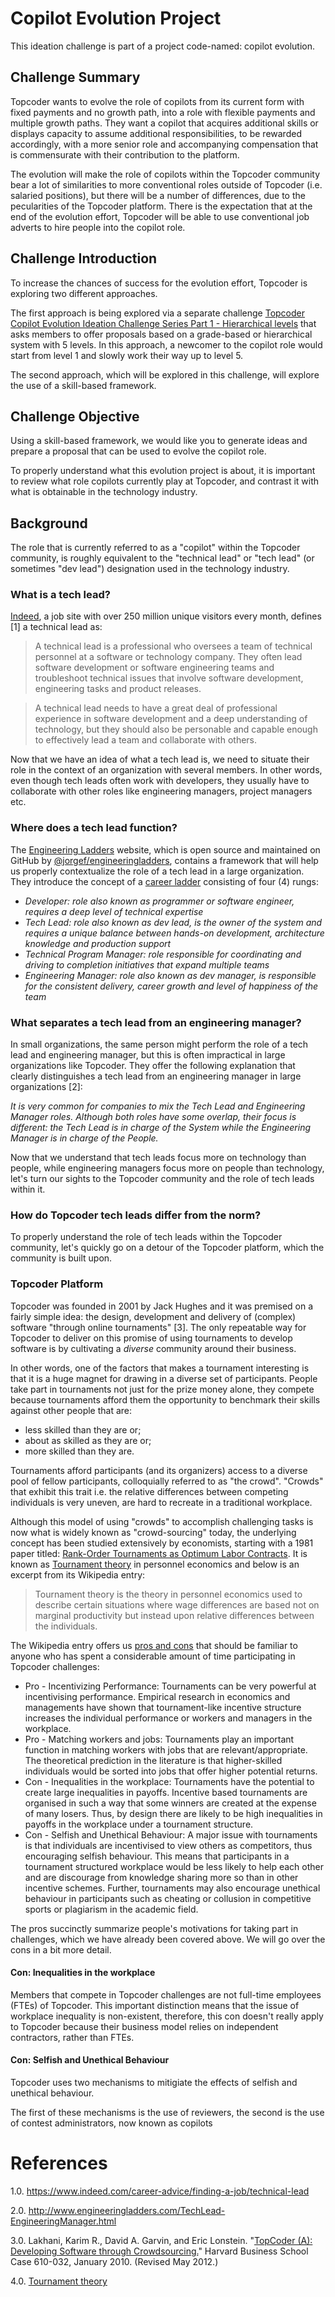 # Copilot Evolution Project
This ideation challenge is part of a project code-named: copilot evolution. 

## Challenge Summary
Topcoder wants to evolve the role of copilots from its current form with fixed payments and no growth path, into a role with flexible payments and multiple growth paths. They want a copilot that acquires additional skills or displays capacity to assume additional responsibilities, to be rewarded accordingly, with a more senior role and accompanying compensation that is commensurate with their contribution to the platform. 

The evolution will make the role of copilots within the Topcoder community bear a lot of similarities to more conventional roles outside of Topcoder (i.e. salaried positions), but there will be a number of differences, due to the pecularities of the Topcoder platform. There is the expectation that at the end of the evolution effort, Topcoder will be able to use conventional job adverts to hire people into the copilot role.

## Challenge Introduction
To increase the chances of success for the evolution effort, Topcoder is exploring two different approaches.

The first approach is being explored via a separate challenge [Topcoder Copilot Evolution Ideation Challenge Series Part 1 - Hierarchical levels](https://www.topcoder.com/challenges/cf15e634-251d-48cb-bf92-8b72e66c9246) that asks members to offer proposals based on a grade-based or hierarchical system with 5 levels. In this approach, a newcomer to the copilot role would start from level 1 and slowly work their way up to level 5.

The second approach, which will be explored in this challenge, will explore the use of a skill-based framework.


## Challenge Objective
Using a skill-based framework, we would like you to generate ideas and prepare a proposal that can be used to evolve the copilot role.

To properly understand what this evolution project is about, it is important to review what role copilots currently play at Topcoder, and contrast it with what is obtainable in the technology industry.

## Background
The role that is currently referred to as a "copilot" within the Topcoder community, is roughly equivalent to the "technical lead" or "tech lead" (or sometimes "dev lead") designation used in the technology industry.

### What is a tech lead?
[Indeed](https://www.indeed.com/), a job site with over 250 million unique visitors every month, defines [1] a technical lead as:

> A technical lead is a professional who oversees a team of technical personnel at a software or technology company. They often lead software development or software engineering teams and troubleshoot technical issues that involve software development, engineering tasks and product releases.

> A technical lead needs to have a great deal of professional experience in software development and a deep understanding of technology, but they should also be personable and capable enough to effectively lead a team and collaborate with others.

Now that we have an idea of what a tech lead is, we need to situate their role in the context of an organization with several members. In other words, even though tech leads often work with developers, they usually have to collaborate with other roles like engineering managers, project managers etc.

### Where does a tech lead function?
The [Engineering Ladders](http://www.engineeringladders.com/) website, which is open source and maintained on GitHub by [@jorgef/engineeringladders](https://github.com/jorgef/engineeringladders), contains a framework that will help us properly contextualize the role of a tech lead in a large organization. They introduce the concept of a [career ladder](https://github.com/jorgef/engineeringladders/blob/539288966a16019f894b05b024db2ab6eaa310fe/README.md#career-ladders) consisting of four (4) rungs:

* _Developer: role also known as programmer or software engineer, requires a deep level of technical expertise_
* _Tech Lead: role also known as dev lead, is the owner of the system and requires a unique balance between hands-on development, architecture knowledge and production support_
* _Technical Program Manager: role responsible for coordinating and driving to completion initiatives that expand multiple teams_
* _Engineering Manager: role also known as dev manager, is responsible for the consistent delivery, career growth and level of happiness of the team_

### What separates a tech lead from an engineering manager?
In small organizations, the same person might perform the role of a tech lead and engineering manager, but this is often impractical in large organizations like Topcoder. 
They offer the following explanation that clearly distinguishes a tech lead from an engineering manager in large organizations [2]:

_It is very common for companies to mix the Tech Lead and Engineering Manager roles. Although both roles have some overlap, their focus is different: the Tech Lead is in charge of the System while the Engineering Manager is in charge of the People._

Now that we understand that tech leads focus more on technology than people, while engineering managers focus more on people than technology, let's turn our sights to the Topcoder community and the role of tech leads within it.

### How do Topcoder tech leads differ from the norm?
To properly understand the role of tech leads within the Topcoder community, let's quickly go on a detour of the Topcoder platform, which the community is built upon.

### Topcoder Platform
Topcoder was founded in 2001 by Jack Hughes and it was premised on a fairly simple idea: the design, development and delivery of (complex) software "through online tournaments" [3]. The only repeatable way for Topcoder to deliver on this promise of using tournaments to develop software is by cultivating a _diverse_ community around their business. 

In other words, one of the factors that makes a tournament interesting is that it is a huge magnet for drawing in a diverse set of participants. People take part in tournaments not just for the prize money alone, they compete because tournaments afford them the opportunity to benchmark their skills against other people that are:
- less skilled than they are or;
- about as skilled as they are or; 
- more skilled than they are. 

Tournaments afford participants (and its organizers) access to a diverse pool of fellow participants, colloquially referred to as "the crowd". 
"Crowds" that exhibit this trait i.e. the relative differences between competing individuals is very uneven, are hard to recreate in a traditional workplace. 

Although this model of using "crowds" to accomplish challenging tasks is now what is widely known as "crowd-sourcing" today, the underlying concept has been studied extensively by economists, starting with a 1981 paper titled: [Rank-Order Tournaments as Optimum Labor Contracts](http://faculty.smu.edu/Millimet/classes/eco7321/papers/lazear%20rosen%201981.pdf). It is known as [Tournament theory](https://en.wikipedia.org/wiki/Tournament_theory) in personnel economics and below is an excerpt from its Wikipedia entry: 

> Tournament theory is the theory in personnel economics used to describe certain situations where wage differences are based not on marginal productivity but instead upon relative differences between the individuals.

The Wikipedia entry offers us [pros and cons](https://en.wikipedia.org/wiki/Tournament_theory#Pros_and_Cons_of_Workplace_Tournaments) that should be familiar to anyone who has spent a considerable amount of time participating in Topcoder challenges:

* Pro - Incentivizing Performance: Tournaments can be very powerful at incentivising performance. Empirical research in economics and managements have shown that tournament-like incentive structure increases the individual performance or workers and managers in the workplace.
* Pro - Matching workers and jobs: Tournaments play an important function in matching workers with jobs that are relevant/appropriate. The theoretical prediction in the literature is that higher-skilled individuals would be sorted into jobs that offer higher potential returns.
* Con - Inequalities in the workplace: Tournaments have the potential to create large inequalities in payoffs. Incentive based tournaments are organised in such a way that some winners are created at the expense of many losers. Thus, by design there are likely to be high inequalities in payoffs in the workplace under a tournament structure. 
* Con - Selfish and Unethical Behaviour: A major issue with tournaments is that individuals are incentivised to view others as competitors, thus encouraging selfish behaviour. This means that participants in a tournament structured workplace would be less likely to help each other and are discourage from knowledge sharing more so than in other incentive schemes. Further, tournaments may also encourage unethical behaviour in participants such as cheating or collusion in competitive sports or plagiarism in the academic field. 


The pros succinctly summarize people's motivations for taking part in challenges, which we have already been covered above. We will go over the cons in a bit more detail. 

#### Con: Inequalities in the workplace
Members that compete in Topcoder challenges are not full-time employees (FTEs) of Topcoder. This important distinction means that the issue of workplace inequality is non-existent, therefore, this con doesn't really apply to Topcoder because their business model relies on independent contractors, rather than FTEs.

#### Con: Selfish and Unethical Behaviour
Topcoder uses two mechanisms to mitigiate the effects of selfish and unethical behaviour.

The first of these mechanisms is the use of reviewers, the second is the use of contest administrators, now known as copilots



# References
1.0. https://www.indeed.com/career-advice/finding-a-job/technical-lead

2.0. http://www.engineeringladders.com/TechLead-EngineeringManager.html 

3.0. Lakhani, Karim R., David A. Garvin, and Eric Lonstein. "[TopCoder (A): Developing Software through Crowdsourcing.](https://www.hbs.edu/faculty/Pages/item.aspx?num=38356 )" Harvard Business School Case 610-032, January 2010. (Revised May 2012.)

4.0. [Tournament theory](https://en.wikipedia.org/wiki/Tournament_theory)

